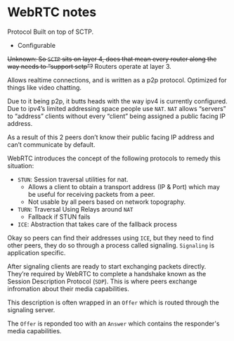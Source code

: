 # WebRTC notes

Protocol Built on top of SCTP.

* Configurable

~~Unknown: So `SCTP` sits on layer 4, does that mean every router along the way needs to “support sctp”?~~ Routers operate at layer 3.

Allows realtime connections, and is written as a p2p protocol. Optimized for things like video chatting.

Due to it being p2p, it butts heads with the way ipv4 is currently configured.  Due to ipv4’s limited addressing space people use `NAT`. `NAT` allows “servers” to “address” clients without every “client” being assigned a public facing IP address. 

As a result of this 2 peers don’t know their public facing IP address and can’t communicate by default.

WebRTC introduces the concept of the following protocols to remedy this situation:

* `STUN`: Session traversal utilities for nat.
	* Allows a client to obtain a transport address (IP & Port) which may be useful for receiving packets from a peer. 
	* Not usable by all peers based on network topography.
* `TURN`: Traversal Using Relays around `NAT`
	* Fallback if STUN fails
* `ICE`: Abstraction that takes care of the fallback process

Okay so peers can find their addresses using `ICE`, but they need to find other peers, they do so through a process called signaling. `Signaling` is application specific. 

After signaling clients are ready to start exchanging packets directly. They’re required by WebRTC to complete a handshake known as the Session Description Protocol (`SDP`). This is where peers exchange infromation about their media capabilities.

This description is often wrapped in an `Offer` which is routed through the signaling server.

The `Offer` is reponded too with an `Answer` which contains the responder's media capabilities.
